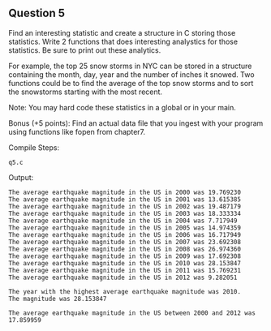 ## Question 5

Find an interesting statistic and create a structure in C storing those statistics. Write 2 functions that does interesting analystics for those statistics. Be sure to print out these analytics.

For example, the top 25 snow storms in NYC can be stored in a structure containing the month, day, year and the number of inches it snowed. Two functions could be to find the average of the top snow storms and to sort the snowstorms starting with the most recent.

Note: You may hard code these statistics in a global or in your main.

Bonus (+5 points): Find an actual data file that you ingest with your program using functions like fopen from chapter7.

Compile Steps:

	q5.c	

Output:

	The average earthquake magnitude in the US in 2000 was 19.769230
	The average earthquake magnitude in the US in 2001 was 13.615385
	The average earthquake magnitude in the US in 2002 was 19.487179
	The average earthquake magnitude in the US in 2003 was 18.333334
	The average earthquake magnitude in the US in 2004 was 7.717949
	The average earthquake magnitude in the US in 2005 was 14.974359
	The average earthquake magnitude in the US in 2006 was 16.717949
	The average earthquake magnitude in the US in 2007 was 23.692308
	The average earthquake magnitude in the US in 2008 was 26.974360
	The average earthquake magnitude in the US in 2009 was 17.692308
	The average earthquake magnitude in the US in 2010 was 28.153847
	The average earthquake magnitude in the US in 2011 was 15.769231
	The average earthquake magnitude in the US in 2012 was 9.282051
	
	The year with the highest average earthquake magnitude was 2010.
	The magnitude was 28.153847

	The average earthquake magnitude in the US between 2000 and 2012 was 17.859959

